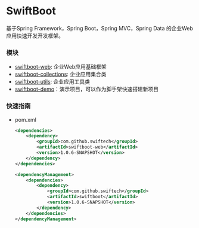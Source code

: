 # SwiftBoot

基于Spring Framework，Spring Boot，Spring MVC，Spring Data 的企业Web应用快速开发开发框架。

### 模块
* [swiftboot-web](swiftboot-web/README.md): 企业Web应用基础框架
* [swiftboot-collections](swiftboot-collections/README.md): 企业应用集合类
* [swiftboot-utils](swiftboot-utils/README.md): 企业应用工具类
* [swiftboot-demo](swiftboot-demo/README.md)：演示项目，可以作为脚手架快速搭建新项目




### 快速指南

* pom.xml

	```xml
	<dependencies>
		<dependency>
			<groupId>com.github.swiftech</groupId>
			<artifactId>swiftboot-web</artifactId>
			<version>1.0.6-SNAPSHOT</version>
		</dependency>
	</dependencies>

	```
	
	```xml
    <dependencyManagement>
        <dependencies>
            <dependency>
                <groupId>com.github.swiftech</groupId>
                <artifactId>swiftboot</artifactId>
                <version>1.0.6-SNAPSHOT</version>
            </dependency>
        </dependencies>
    </dependencyManagement>
	```



